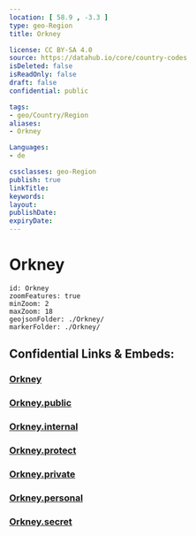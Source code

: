 ```yaml
---
location: [ 58.9 , -3.3 ] 
type: geo-Region
title: Orkney

license: CC BY-SA 4.0
source: https://datahub.io/core/country-codes
isDeleted: false
isReadOnly: false
draft: false
confidential: public

tags:
- geo/Country/Region
aliases:
- Orkney

Languages:
- de

cssclasses: geo-Region
publish: true
linkTitle: 
keywords: 
layout: 
publishDate: 
expiryDate: 
---
```


# Orkney

```leaflet
id: Orkney
zoomFeatures: true 
minZoom: 2 
maxZoom: 18
geojsonFolder: ./Orkney/
markerFolder: ./Orkney/
```


## Confidential Links & Embeds: 

### [Orkney](/_Standards/Earth/Continent/Europe/Europe~North/UK/Scotland/counties~Scotland/Orkney.md) 

### [Orkney.public](/_public/Earth/Continent/Europe/Europe~North/UK/Scotland/counties~Scotland/Orkney.public.md) 

### [Orkney.internal](/_internal/Earth/Continent/Europe/Europe~North/UK/Scotland/counties~Scotland/Orkney.internal.md) 

### [Orkney.protect](/_protect/Earth/Continent/Europe/Europe~North/UK/Scotland/counties~Scotland/Orkney.protect.md) 

### [Orkney.private](/_private/Earth/Continent/Europe/Europe~North/UK/Scotland/counties~Scotland/Orkney.private.md) 

### [Orkney.personal](/_personal/Earth/Continent/Europe/Europe~North/UK/Scotland/counties~Scotland/Orkney.personal.md) 

### [Orkney.secret](/_secret/Earth/Continent/Europe/Europe~North/UK/Scotland/counties~Scotland/Orkney.secret.md)

